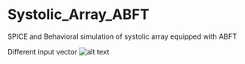 # Systolic_Array_ABFT
SPICE and Behavioral simulation of systolic array equipped with ABFT

Different input vector
![alt text](https://github.com/NeuroFan/Systolic_Array_ABFT/blob/master/simulation_snap_shot.png?raw=true)

